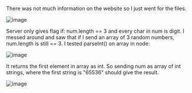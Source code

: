 There was not much information on the website so I just went for the files.

![image](https://github.com/user-attachments/assets/5afdde1f-2141-4cf4-9370-d7bd02438e7d)

Server only gives flag if: num.length == 3 and every char in num is digit.
I messed around and saw that if I send an array of 3 random numbers, num.length is still == 3.
I tested parseInt() on array in node:

![image](https://github.com/user-attachments/assets/1e51c84d-d96c-4d84-bf3b-65e5d5bcebc0)

It returns the first element in array as int.
So sending num as array of int strings, where the first string is "65536" should give the result.

![image](https://github.com/user-attachments/assets/649f76e4-8dc5-473a-a661-a0eba8319207)
